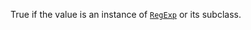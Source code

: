 True if the value is an instance of [`RegExp`](https://developer.mozilla.org/en-US/docs/Web/JavaScript/Reference/Global_Objects/RegExp) or its subclass.
